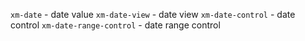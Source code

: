 `xm-date` - date value
`xm-date-view` - date view
`xm-date-control` - date control
`xm-date-range-control` - date range control

